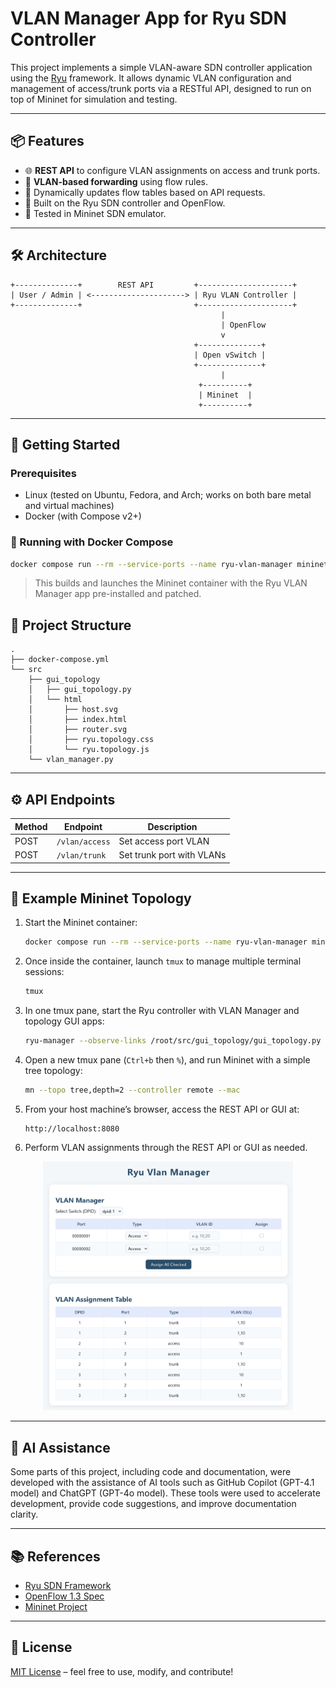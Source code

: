 # VLAN Manager App for Ryu SDN Controller

This project implements a simple VLAN-aware SDN controller application using the [Ryu](https://osrg.github.io/ryu/) framework. It allows dynamic VLAN configuration and management of access/trunk ports via a RESTful API, designed to run on top of Mininet for simulation and testing.

---

## 📦 Features

- 🌐 **REST API** to configure VLAN assignments on access and trunk ports.
- 📶 **VLAN-based forwarding** using flow rules.
- 🔄 Dynamically updates flow tables based on API requests.
- 🧠 Built on the Ryu SDN controller and OpenFlow.
- 🧪 Tested in Mininet SDN emulator.

---

## 🛠️ Architecture

```
+--------------+        REST API         +---------------------+
| User / Admin | <---------------------> | Ryu VLAN Controller |
+--------------+                         +---------------------+
                                               |
                                               | OpenFlow
                                               v
                                         +--------------+
                                         | Open vSwitch |
                                         +--------------+
                                               |
                                          +----------+
                                          | Mininet  |
                                          +----------+
```

---

## 🚀 Getting Started

### Prerequisites
- Linux (tested on Ubuntu, Fedora, and Arch; works on both bare metal and virtual machines)
- Docker (with Compose v2+)

### 🐳 Running with Docker Compose

```bash
docker compose run --rm --service-ports --name ryu-vlan-manager mininet
```

> This builds and launches the Mininet container with the Ryu VLAN Manager app pre-installed and patched.

## 📁 Project Structure

```
.
├── docker-compose.yml
└── src
    ├── gui_topology
    │   ├── gui_topology.py
    │   └── html
    │       ├── host.svg
    │       ├── index.html
    │       ├── router.svg
    │       ├── ryu.topology.css
    │       └── ryu.topology.js
    └── vlan_manager.py
```

---

## ⚙️ API Endpoints

| Method | Endpoint            | Description                      |
|--------|---------------------|----------------------------------|
| POST   | `/vlan/access`      | Set access port VLAN             |
| POST   | `/vlan/trunk`       | Set trunk port with VLANs        |

---

## 🧪 Example Mininet Topology

1. Start the Mininet container:

   ```bash
   docker compose run --rm --service-ports --name ryu-vlan-manager mininet
   ```

2. Once inside the container, launch `tmux` to manage multiple terminal sessions:

   ```bash
   tmux
   ```

3. In one tmux pane, start the Ryu controller with VLAN Manager and topology GUI apps:

   ```bash
   ryu-manager --observe-links /root/src/gui_topology/gui_topology.py /root/src/vlan_manager.py
   ```

4. Open a new tmux pane (`Ctrl+b` then `%`), and run Mininet with a simple tree topology:

   ```bash
   mn --topo tree,depth=2 --controller remote --mac
   ```

5. From your host machine’s browser, access the REST API or GUI at:

   ```
   http://localhost:8080
   ```

6. Perform VLAN assignments through the REST API or GUI as needed.

<p align="center">
  <img src="./preview/assignment-table.png" alt="VLAN Manager UI example" width="400"/>
</p>

---

## 🤖 AI Assistance

Some parts of this project, including code and documentation, were developed with the assistance of AI tools such as GitHub Copilot (GPT-4.1 model) and ChatGPT (GPT-4o model). These tools were used to accelerate development, provide code suggestions, and improve documentation clarity.

---

## 📚 References

- [Ryu SDN Framework](https://osrg.github.io/ryu/)
- [OpenFlow 1.3 Spec](https://www.opennetworking.org/wp-content/uploads/2014/10/openflow-spec-v1.3.0.pdf)
- [Mininet Project](http://mininet.org/)

---

## 📝 License

[MIT License](LICENSE) – feel free to use, modify, and contribute!
